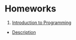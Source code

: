 # Homeworks
01. [Introduction to Programming](01.Intro-Programming-Homework)
- [Description](https://github.com/TelerikAcademy/CSharp-Part-1/blob/master/Topics/01.%20Introduction-to-Programming/homework/README.md)